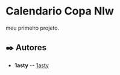 # Calendario Copa Nlw

meu primeiro projeto.

## ✒️ Autores

- **1asty** -- [1asty](https://github.com/1asty)
